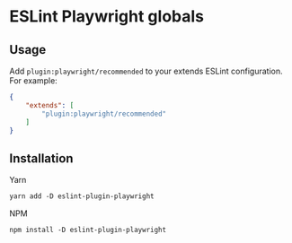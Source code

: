 # ESLint Playwright globals

## Usage

Add `plugin:playwright/recommended` to your extends ESLint configuration. For example:

```json
{
    "extends": [
        "plugin:playwright/recommended"
    ]
}
```

## Installation

Yarn

```txt
yarn add -D eslint-plugin-playwright
```

NPM

```txt
npm install -D eslint-plugin-playwright
```
